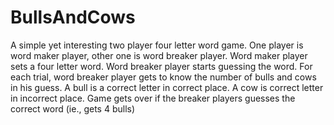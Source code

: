 BullsAndCows
============
A simple yet interesting two player four letter word game. One player is word maker player, other one is word breaker player.
Word maker player sets a four letter word. Word breaker player starts guessing the word. For each trial, word breaker player gets to know the number of bulls and cows in his guess.
A bull is a correct letter in correct place. A cow is correct letter in incorrect place. Game gets over if the breaker players guesses the correct word (ie., gets 4 bulls)
